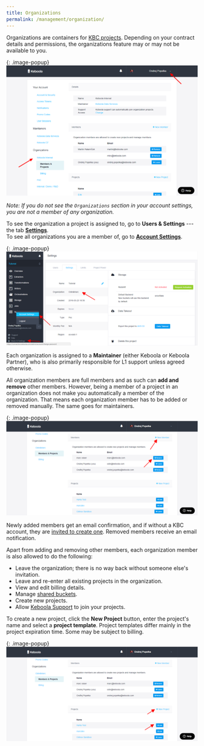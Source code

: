 ```yaml
---
title: Organizations
permalink: /management/organization/
---
```


Organizations are containers for [KBC projects](/management/#project-status). Depending on your contract
details and permissions, the organizations feature may or may not be available to you.

{: .image-popup}
![Screenshot - Organizations](/management/organization/organization-1.png)

*Note: If you do not see the `Organizations` section in your account settings, 
you are not a member of any organization.* 

To see the organization a project is assigned to, go to **Users & Settings** --- the tab 
[**Settings**](/management/project/). 
<br> To see all organizations you are a member of, go to [**Account Settings**](/management/account/).

{: .image-popup}
![Screenshot - Project Settings](/management/organization/project-detail.png)

Each organization is assigned to a **Maintainer** (either Keboola or Keboola Partner), 
who is also primarily responsible for L1 support unless agreed otherwise. 

All organization members are full members and as such can **add and remove** other members. 
However, being a member of a project in an organization does not make you automatically 
a member of the organization. That means each organization member has to be added or removed manually. 
The same goes for maintainers.

{: .image-popup}
![Screenshot - Organizations](/management/organization/organization-2.png)

Newly added members get an email confirmation, and if without a KBC account, 
they are [invited to create one](/management/project/users/#new-user). 
Removed members receive an email notification. 

Apart from adding and removing other members, each organization member is also allowed to do the following:

- Leave the organization; there is no way back without someone else's invitation.
- Leave and re-enter all existing projects in the organization. 
- View and edit billing details. 
- Manage [shared buckets](/storage/buckets/sharing/).
- Create new projects. 
- Allow [Keboola Support](/management/support/#require-approval-for-support-access) to join your projects.

To create a new project, click the **New Project** button, enter the project's name and select a **project template**. 
Project templates differ mainly in the project expiration time. Some may be subject to billing.

{: .image-popup}
![Screenshot - Organizations](/management/organization/organization-3.png)
